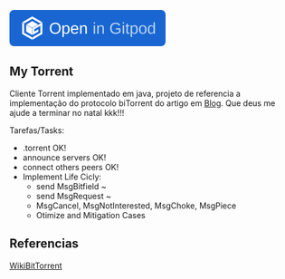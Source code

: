 [![Testar no Browser](https://raw.githubusercontent.com/gilberto-009199/JAgendaWeb/master/gitpod.svg)](https://gitpod.io#https://github.com/gilberto-009199/MyTorrent)
## My Torrent

   Cliente Torrent implementado em java, projeto de referencia a implementação do protocolo biTorrent do artigo em [Blog](https://app.gitbook.com/@gilberto-tec/s/blog/java/torrent-client).
   Que deus me ajude a terminar no natal kkk!!!
   
   Tarefas/Tasks:
   + .torrent OK!
   + announce servers OK!
   + connect others peers OK!
   + Implement Life Cicly:
      + send MsgBitfield      ~
      + send MsgRequest       ~
      + MsgCancel, MsgNotInterested, MsgChoke, MsgPiece
      + Otimize and Mitigation Cases

## Referencias
   [WikiBitTorrent](https://wiki.theory.org/Main_Page)
	
	


